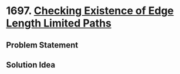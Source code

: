 # 1697. [Checking Existence of Edge Length Limited Paths](https://leetcode.com/problems/checking-existence-of-edge-length-limited-paths)

## Problem Statement

## Solution Idea

